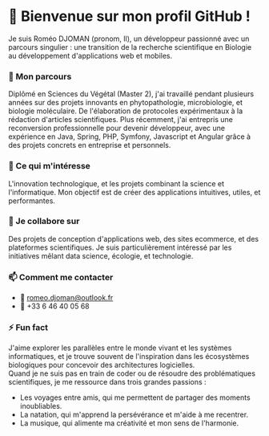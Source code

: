 # 👋 Bienvenue sur mon profil GitHub !
Je suis Roméo DJOMAN (pronom, Il), un développeur passionné avec un parcours singulier : une transition de la recherche scientifique en Biologie au développement d'applications web et mobiles.

### 🌱 Mon parcours
Diplômé en Sciences du Végétal (Master 2), j'ai travaillé pendant plusieurs années sur des projets innovants en phytopathologie, microbiologie, et biologie moléculaire. De l'élaboration de protocoles expérimentaux à la rédaction d'articles scientifiques.
Plus récemment, j'ai entrepris une reconversion professionnelle pour devenir développeur, avec une expérience en Java, Spring, PHP, Symfony, Javascript et Angular grâce à des projets concrets en entreprise et personnels.

### 👀 Ce qui m'intéresse
L'innovation technologique, et les projets combinant la science et l'informatique. Mon objectif est de créer des applications intuitives, utiles, et performantes.

### 💞️ Je collabore sur
Des projets de conception d'applications web, des sites ecommerce, et des plateformes scientifiques. Je suis particulièrement intéressé par les initiatives mêlant data science, écologie, et technologie.

### 📫 Comment me contacter
- 📧 romeo.djoman@outlook.fr
- 📱 +33 6 46 40 05 68

### ⚡ Fun fact
J'aime explorer les parallèles entre le monde vivant et les systèmes informatiques, et je trouve souvent de l'inspiration dans les écosystèmes biologiques pour concevoir des architectures logicielles.
<br>Quand je ne suis pas en train de coder ou de résoudre des problématiques scientifiques, je me ressource dans trois grandes passions :
- Les voyages entre amis, qui me permettent de partager des moments inoubliables.
- La natation, qui m'apprend la persévérance et m'aide à me recentrer.
- La musique, qui alimente ma créativité et mon sens de l'harmonie.


<!---
romeoDjoman/romeoDjoman is a ✨ special ✨ repository because its `README.md` (this file) appears on your GitHub profile.
You can click the Preview link to take a look at your changes.
--->
